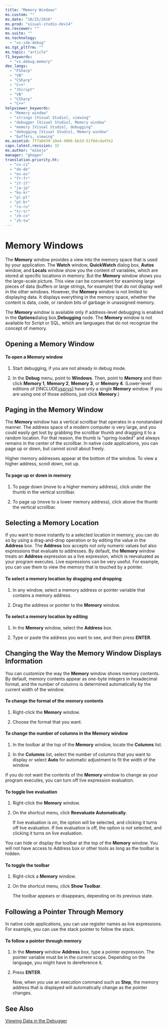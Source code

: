 ```yaml
---
title: "Memory Windows"
ms.custom: ""
ms.date: "10/25/2016"
ms.prod: "visual-studio-dev14"
ms.reviewer: ""
ms.suite: ""
ms.technology: 
  - "vs-ide-debug"
ms.tgt_pltfrm: ""
ms.topic: "article"
f1_keywords: 
  - "vs.debug.memory"
dev_langs: 
  - "FSharp"
  - "VB"
  - "CSharp"
  - "C++"
  - "JScript"
  - "VB"
  - "CSharp"
  - "C++"
helpviewer_keywords: 
  - "Memory window"
  - "strings [Visual Studio], viewing"
  - "debugger [Visual Studio], Memory window"
  - "memory [Visual Studio], debugging"
  - "debugging [Visual Studio], Memory window"
  - "buffers, viewing"
ms.assetid: 7f7a0439-10e4-4966-bb2d-51f04cda4fe2
caps.latest.revision: 32
ms.author: "mikejo"
manager: "ghogen"
translation.priority.ht: 
  - "cs-cz"
  - "de-de"
  - "es-es"
  - "fr-fr"
  - "it-it"
  - "ja-jp"
  - "ko-kr"
  - "pl-pl"
  - "pt-br"
  - "ru-ru"
  - "tr-tr"
  - "zh-cn"
  - "zh-tw"
---
```

# Memory Windows
The **Memory** window provides a view into the memory space that is used by your application. The **Watch** window, **QuickWatch** dialog box, **Autos** window, and **Locals** window show you the content of variables, which are stored at specific locations in memory. But the **Memory** window shows you the large-scale picture. This view can be convenient for examining large pieces of data (buffers or large strings, for example) that do not display well in the other windows. However, the **Memory** window is not limited to displaying data. It displays everything in the memory space, whether the content is data, code, or random bits of garbage in unassigned memory.  
  
 The **Memory** window is available only if address-level debugging is enabled in the **Options**dialog box,**Debugging** node. The **Memory** window is not available for Script or SQL, which are languages that do not recognize the concept of memory.  
  
## Opening a Memory Window  
  
#### To open a Memory window  
  
1.  Start debugging, if you are not already in debug mode.  
  
2.  In the **Debug** menu, point to **Windows**. Then, point to **Memory** and then click **Memory 1**, **Memory 2**, **Memory 3**, or **Memory 4**. (Lower-level editions of [!INCLUDE[vsprvs](../code-quality/includes/vsprvs_md.md)] have only a single **Memory** window. If you are using one of those editions, just click **Memory**.)  
  
## Paging in the Memory Window  
 The **Memory** window has a vertical scrollbar that operates in a nonstandard manner. The address space of a modern computer is very large, and you could easily get lost by grabbing the scrollbar thumb and dragging it to a random location. For that reason, the thumb is "spring-loaded" and always remains in the center of the scrollbar. In native code applications, you can page up or down, but cannot scroll about freely.  
  
 Higher memory addresses appear at the bottom of the window. To view a higher address, scroll down, not up.  
  
#### To page up or down in memory  
  
1.  To page down (move to a higher memory address), click under the thumb in the vertical scrollbar.  
  
2.  To page up (move to a lower memory address), click above the thumb the vertical scrollbar.  
  
## Selecting a Memory Location  
 If you want to move instantly to a selected location in memory, you can do so by using a drag-and-drop operation or by editing the value in the **Address** box. The **Address** box accepts not only numeric values but also expressions that evaluate to addresses. By default, the **Memory** window treats an **Address** expression as a live expression, which is reevaluated as your program executes. Live expressions can be very useful. For example, you can use them to view the memory that is touched by a pointer.  
  
#### To select a memory location by dragging and dropping  
  
1.  In any window, select a memory address or pointer variable that contains a memory address.  
  
2.  Drag the address or pointer to the **Memory** window.  
  
#### To select a memory location by editing  
  
1.  In the **Memory** window, select the **Address** box.  
  
2.  Type or paste the address you want to see, and then press **ENTER**.  
  
## Changing the Way the Memory Window Displays Information  
 You can customize the way the **Memory** window shows memory contents. By default, memory contents appear as one-byte integers in hexadecimal format, and the number of columns is determined automatically by the current width of the window.  
  
#### To change the format of the memory contents  
  
1.  Right-click the **Memory** window.  
  
2.  Choose the format that you want.  
  
#### To change the number of columns in the Memory window  
  
1.  In the toolbar at the top of the **Memory** window, locate the **Columns** list.  
  
2.  In the **Columns** list, select the number of columns that you want to display or select **Auto** for automatic adjustment to fit the width of the window.  
  
 If you do not want the contents of the **Memory** window to change as your program executes, you can turn off live expression evaluation.  
  
#### To toggle live evaluation  
  
1.  Right-click the **Memory** window.  
  
2.  On the shortcut menu, click **Reevaluate Automatically**.  
  
     If live evaluation is on, the option will be selected, and clicking it turns off live evaluation. If live evaluation is off, the option is not selected, and clicking it turns on live evaluation.  
  
 You can hide or display the toolbar at the top of the **Memory** window. You will not have access to Address box or other tools as long as the toolbar is hidden.  
  
#### To toggle the toolbar  
  
1.  Right-click a **Memory** window.  
  
2.  On the shortcut menu, click **Show Toolbar**.  
  
     The toolbar appears or disappears, depending on its previous state.  
  
## Following a Pointer Through Memory  
 In native code applications, you can use register names as live expressions. For example, you can use the stack pointer to follow the stack.  
  
#### To follow a pointer through memory  
  
1.  In the **Memory** window **Address** box, type a pointer expression. The pointer variable must be in the current scope. Depending on the language, you might have to dereference it.  
  
2.  Press **ENTER**.  
  
     Now, when you use an execution command such as **Step**, the memory address that is displayed will automatically change as the pointer changes.  
  
## See Also  
 [Viewing Data in the Debugger](../debugger/viewing-data-in-the-debugger.md)